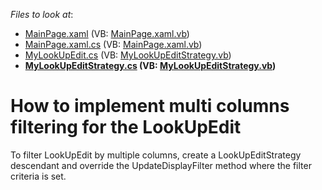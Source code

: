 <!-- default file list -->
*Files to look at*:

* [MainPage.xaml](./CS/MainPage.xaml) (VB: [MainPage.xaml.vb](./VB/MainPage.xaml.vb))
* [MainPage.xaml.cs](./CS/MainPage.xaml.cs) (VB: [MainPage.xaml.vb](./VB/MainPage.xaml.vb))
* [MyLookUpEdit.cs](./CS/MyLookUpEdit.cs) (VB: [MyLookUpEditStrategy.vb](./VB/MyLookUpEditStrategy.vb))
* **[MyLookUpEditStrategy.cs](./CS/MyLookUpEditStrategy.cs) (VB: [MyLookUpEditStrategy.vb](./VB/MyLookUpEditStrategy.vb))**
<!-- default file list end -->
# How to implement multi columns filtering for the LookUpEdit 


<p>To filter LookUpEdit by multiple columns, create a LookUpEditStrategy descendant and override the UpdateDisplayFilter method where the filter criteria is set.</p>

<br/>


